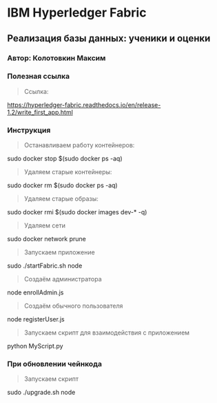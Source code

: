 # IBM Hyperledger Fabric

## Реализация базы данных: ученики и оценки

### Автор: Колотовкин Максим

### Полезная ссылка

> Ссылка: 

https://hyperledger-fabric.readthedocs.io/en/release-1.2/write_first_app.html

### Инструкция

> Останавливаем работу контейнеров: 

sudo docker stop $(sudo docker ps -aq)

> Удаляем старые контейнеры: 

sudo docker rm $(sudo docker ps -aq)

> Удаляем старые образы: 

sudo docker rmi $(sudo docker images dev-* -q)

> Удаляем сети

sudo docker network prune

> Запускаем приложение

sudo ./startFabric.sh node

> Создаём администратора

node enrollAdmin.js

> Создаём обычного пользователя

node registerUser.js

> Запускаем скрипт для взаимодействия с приложением

python MyScript.py

### При обновлении чейнкода

> Запускаем скрипт

sudo ./upgrade.sh node














